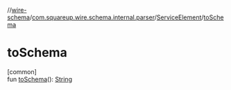 //[wire-schema](../../../index.md)/[com.squareup.wire.schema.internal.parser](../index.md)/[ServiceElement](index.md)/[toSchema](to-schema.md)

# toSchema

[common]\
fun [toSchema](to-schema.md)(): [String](https://kotlinlang.org/api/latest/jvm/stdlib/kotlin/-string/index.html)
